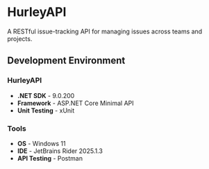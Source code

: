 # HurleyAPI

A RESTful issue-tracking API for managing issues across teams and projects.

## Development Environment

### HurleyAPI
- **.NET SDK** - 9.0.200
- **Framework** - ASP.NET Core Minimal API
- **Unit Testing** - xUnit

### Tools
- **OS** - Windows 11
- **IDE** - JetBrains Rider 2025.1.3
- **API Testing** - Postman
